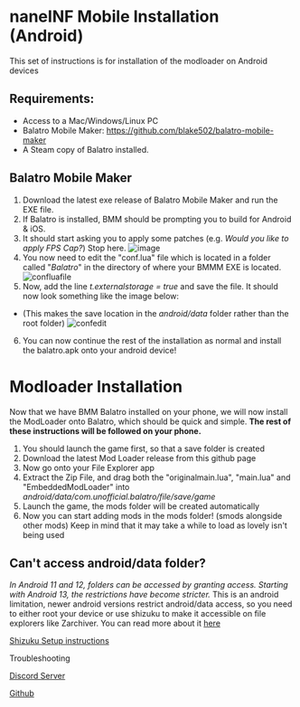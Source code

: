 
# naneINF Mobile Installation (Android)
This set of instructions is for installation of the modloader on Android devices

## Requirements:
* Access to a Mac/Windows/Linux PC
* Balatro Mobile Maker: https://github.com/blake502/balatro-mobile-maker
* A Steam copy of Balatro installed.

## Balatro Mobile Maker
1. Download the latest exe release of Balatro Mobile Maker and run the EXE file.
2. If Balatro is installed, BMM should be prompting you to build for Android & iOS.
3. It should start asking you to apply some patches (e.g. *Would you like to apply FPS Cap?*) Stop here.
![image](https://github.com/user-attachments/assets/f749c390-f743-45be-abdc-08306951dab7)
4. You now need to edit the "conf.lua" file which is located in a folder called "*Balatro*" in the directory of where your BMMM EXE is located.
![confluafile](https://github.com/user-attachments/assets/07606796-b4ac-4747-8c38-54db2e898bd0)
5. Now, add the line *t.externalstorage = true* and save the file. It should now look something like the image below:
* (This makes the save location in the *android/data* folder rather than the root folder)
 ![confedit](https://github.com/user-attachments/assets/fed150ef-855e-4cec-9f82-d67edd314312)
6. You can now continue the rest of the installation as normal and install the balatro.apk onto your android device!





# Modloader Installation
Now that we have BMM Balatro installed on your phone, we will now install the ModLoader onto Balatro, which should be quick and simple.
**The rest of these instructions will be followed on your phone.**
1. You should launch the game first, so that a save folder is created
2. Download the latest Mod Loader release from this github page
3. Now go onto your File Explorer app
4. Extract the Zip File, and drag both the "originalmain.lua", "main.lua" and "EmbeddedModLoader" into *android/data/com.unofficial.balatro/file/save/game* 
5. Launch the game, the mods folder will be created automatically
6. Now you can start adding mods in the mods folder! (smods alongside other mods) Keep in mind that it may take a while to load as lovely isn't being used

## Can't access android/data folder?
*In Android 11 and 12, folders can be accessed by granting access. Starting with Android 13, the restrictions have become stricter.*
This is an android limitation, newer android versions restrict android/data access, so you need to either root your device or use shizuku to make it accessible on file explorers like Zarchiver.
You can read more about it [here](https://zdevs.ru/en/za/android_data_obb.html)

[Shizuku Setup instructions](https://shizuku.rikka.app/guide/setup/)

Troubleshooting

[Discord Server](https://discord.gg/2pjsG3u2wm)

[Github](https://github.com/3XPLwastaken/naneINF-Balatro-Modloader)

